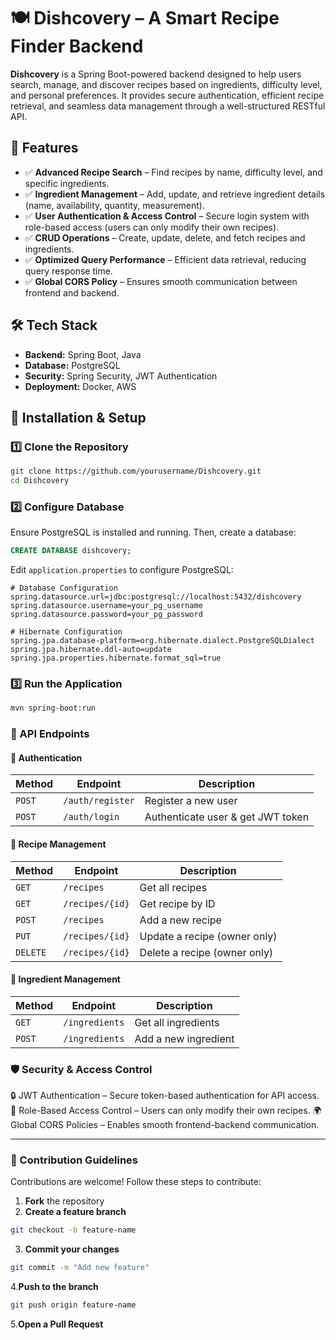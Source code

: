 # 🍽️ Dishcovery – A Smart Recipe Finder Backend  

**Dishcovery** is a Spring Boot-powered backend designed to help users search, manage, and discover recipes based on ingredients, difficulty level, and personal preferences. It provides secure authentication, efficient recipe retrieval, and seamless data management through a well-structured RESTful API.

## 🚀 Features  

- ✅ **Advanced Recipe Search** – Find recipes by name, difficulty level, and specific ingredients.  
- ✅ **Ingredient Management** – Add, update, and retrieve ingredient details (name, availability, quantity, measurement).  
- ✅ **User Authentication & Access Control** – Secure login system with role-based access (users can only modify their own recipes).  
- ✅ **CRUD Operations** – Create, update, delete, and fetch recipes and ingredients.  
- ✅ **Optimized Query Performance** – Efficient data retrieval, reducing query response time.  
- ✅ **Global CORS Policy** – Ensures smooth communication between frontend and backend.  

## 🛠️ Tech Stack  

- **Backend:** Spring Boot, Java  
- **Database:** PostgreSQL
- **Security:** Spring Security, JWT Authentication  
- **Deployment:** Docker, AWS  

## 🔧 Installation & Setup  

### 1️⃣ Clone the Repository  
```sh
git clone https://github.com/yourusername/Dishcovery.git
cd Dishcovery
```

### 2️⃣ Configure Database

Ensure PostgreSQL is installed and running. Then, create a database:
```sql
CREATE DATABASE dishcovery;
```

Edit ```application.properties``` to configure PostgreSQL:

```properties
# Database Configuration
spring.datasource.url=jdbc:postgresql://localhost:5432/dishcovery
spring.datasource.username=your_pg_username
spring.datasource.password=your_pg_password

# Hibernate Configuration
spring.jpa.database-platform=org.hibernate.dialect.PostgreSQLDialect
spring.jpa.hibernate.ddl-auto=update
spring.jpa.properties.hibernate.format_sql=true
```

### 3️⃣ Run the Application

```sh
mvn spring-boot:run
```

### 📌 API Endpoints
#### 🔑 Authentication

| **Method** | **Endpoint**        | **Description**                        |
|------------|--------------------|----------------------------------------|
| `POST`     | `/auth/register`    | Register a new user                   |
| `POST`     | `/auth/login`       | Authenticate user & get JWT token     |

#### 📖 Recipe Management  
| **Method**  | **Endpoint**        | **Description**                       |
|------------|--------------------|----------------------------------------|
| `GET`      | `/recipes`          | Get all recipes                       |
| `GET`      | `/recipes/{id}`     | Get recipe by ID                      |
| `POST`     | `/recipes`          | Add a new recipe                      |
| `PUT`      | `/recipes/{id}`     | Update a recipe (owner only)          |
| `DELETE`   | `/recipes/{id}`     | Delete a recipe (owner only)          |

#### 🥦 Ingredient Management  
| **Method**  | **Endpoint**       | **Description**                       |
|------------|-------------------|----------------------------------------|
| `GET`      | `/ingredients`     | Get all ingredients                   |
| `POST`     | `/ingredients`     | Add a new ingredient                  |


### 🛡️ Security & Access Control

🔒 JWT Authentication – Secure token-based authentication for API access.
👤 Role-Based Access Control – Users can only modify their own recipes.
🌍 Global CORS Policies – Enables smooth frontend-backend communication.

---
### 🎯 Contribution Guidelines

Contributions are welcome! Follow these steps to contribute:

1. **Fork** the repository
2. **Create a feature branch**
```sh
git checkout -b feature-name
```
3. **Commit your changes**
```sh
git commit -m "Add new feature"
```
4.**Push to the branch**
```sh
git push origin feature-name
```
5.**Open a Pull Request**






